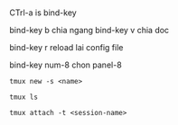 #
CTrl-a is bind-key

bind-key b chia ngang
bind-key v chia doc

bind-key r reload lai config file

bind-key num-8 chon panel-8

```
tmux new -s <name>

tmux ls

tmux attach -t <session-name>
```
